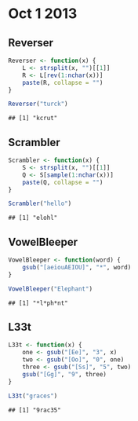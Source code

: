 # Oct 1 2013

## Reverser

```r
Reverser <- function(x) {
    L <- strsplit(x, "")[[1]]
    R <- L[rev(1:nchar(x))]
    paste(R, collapse = "")
}
```



```r
Reverser("turck")
```

```
## [1] "kcrut"
```


## Scrambler

```r
Scrambler <- function(x) {
    S <- strsplit(x, "")[[1]]
    Q <- S[sample(1:nchar(x))]
    paste(Q, collapse = "")
}
```



```r
Scrambler("hello")
```

```
## [1] "elohl"
```


## VowelBleeper

```r
VowelBleeper <- function(word) {
    gsub("[aeiouAEIOU]", "*", word)
}
```



```r
VowelBleeper("Elephant")
```

```
## [1] "*l*ph*nt"
```


## L33t

```r
L33t <- function(x) {
    one <- gsub("[Ee]", "3", x)
    two <- gsub("[Oo]", "0", one)
    three <- gsub("[Ss]", "5", two)
    gsub("[Gg]", "9", three)
}
```



```r
L33t("graces")
```

```
## [1] "9rac35"
```

